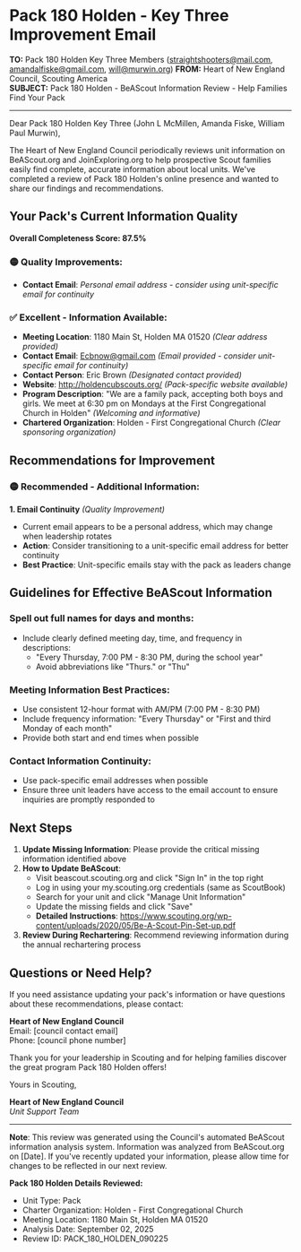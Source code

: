 # Pack 180 Holden - Key Three Improvement Email

**TO:** Pack 180 Holden Key Three Members (straightshooters@mail.com, amandalfiske@gmail.com, will@murwin.org)
**FROM:** Heart of New England Council, Scouting America  
**SUBJECT:** Pack 180 Holden - BeAScout Information Review - Help Families Find Your Pack  

---

Dear Pack 180 Holden Key Three (John L McMillen, Amanda  Fiske, William Paul Murwin),

The Heart of New England Council periodically reviews unit information on BeAScout.org and JoinExploring.org to help prospective Scout families easily find complete, accurate information about local units. We've completed a review of Pack 180 Holden's online presence and wanted to share our findings and recommendations.

## Your Pack's Current Information Quality

**Overall Completeness Score: 87.5%**


### 🟡 **Quality Improvements:**
- **Contact Email**: *Personal email address - consider using unit-specific email for continuity*

### ✅ **Excellent - Information Available:**
- **Meeting Location**: 1180 Main St, Holden MA 01520 *(Clear address provided)*
- **Contact Email**: Ecbnow@gmail.com *(Email provided - consider unit-specific email for continuity)*
- **Contact Person**: Eric Brown *(Designated contact provided)*
- **Website**: http://holdencubscouts.org/ *(Pack-specific website available)*
- **Program Description**: "We are a family pack, accepting both boys and girls.  We meet at 6:30 pm on Mondays at the First Congregational Church in Holden" *(Welcoming and informative)*
- **Chartered Organization**: Holden - First Congregational Church *(Clear sponsoring organization)*

## Recommendations for Improvement

### 🟡 **Recommended - Additional Information:**

**1. Email Continuity** *(Quality Improvement)*
- Current email appears to be a personal address, which may change when leadership rotates
- **Action**: Consider transitioning to a unit-specific email address for better continuity
- **Best Practice**: Unit-specific emails stay with the pack as leaders change


## Guidelines for Effective BeAScout Information

### **Spell out full names for days and months:**
- Include clearly defined meeting day, time, and frequency in descriptions:
  - "Every Thursday, 7:00 PM - 8:30 PM, during the school year"
  - Avoid abbreviations like "Thurs." or "Thu"

### **Meeting Information Best Practices:**
- Use consistent 12-hour format with AM/PM (7:00 PM - 8:30 PM)
- Include frequency information: "Every Thursday" or "First and third Monday of each month"
- Provide both start and end times when possible

### **Contact Information Continuity:**
- Use pack-specific email addresses when possible
- Ensure three unit leaders have access to the email account to ensure inquiries are promptly responded to

## Next Steps

1. **Update Missing Information**: Please provide the critical missing information identified above
2. **How to Update BeAScout**: 
   - Visit beascout.scouting.org and click "Sign In" in the top right
   - Log in using your my.scouting.org credentials (same as ScoutBook)
   - Search for your unit and click "Manage Unit Information"
   - Update the missing fields and click "Save"
   - **Detailed Instructions**: https://www.scouting.org/wp-content/uploads/2020/05/Be-A-Scout-Pin-Set-up.pdf
3. **Review During Rechartering**: Recommend reviewing information during the annual rechartering process

## Questions or Need Help?

If you need assistance updating your pack's information or have questions about these recommendations, please contact:

**Heart of New England Council**  
Email: [council contact email]  
Phone: [council phone number]

Thank you for your leadership in Scouting and for helping families discover the great program Pack 180 Holden offers!

Yours in Scouting,

**Heart of New England Council**  
*Unit Support Team*

---

**Note**: This review was generated using the Council's automated BeAScout information analysis system. Information was analyzed from BeAScout.org on [Date]. If you've recently updated your information, please allow time for changes to be reflected in our next review.

**Pack 180 Holden Details Reviewed:**
- Unit Type: Pack
- Charter Organization: Holden - First Congregational Church  
- Meeting Location: 1180 Main St, Holden MA 01520
- Analysis Date: September 02, 2025
- Review ID: PACK_180_HOLDEN_090225